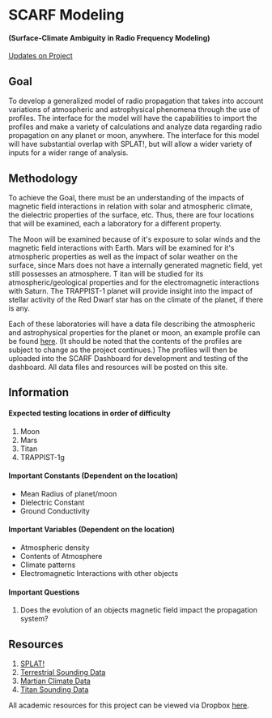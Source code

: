 
# SCARF Modeling 
#### (Surface-Climate Ambiguity in Radio Frequency Modeling)

[Updates on Project](https://pharaohcola13.github.io/SCARF-Modeling/posts)

## Goal
To develop a generalized model of radio propagation that takes into account variations of atmospheric and 
astrophysical phenomena through the use of profiles. The interface for the model will have the capabilities 
to import the profiles and make a variety of calculations and analyze data regarding radio propagation on 
any planet or moon, anywhere. The interface for this model will have substantial overlap with SPLAT!, but 
will allow a wider variety of inputs for a wider range of analysis.

## Methodology
To achieve the Goal, there must be an understanding of the impacts of magnetic field interactions in relation 
with solar and atmospheric climate, the dielectric properties of the surface, etc. Thus, there are four 
locations that will be examined, each a laboratory for a different property.

The Moon will be examined because of it's exposure to solar winds and the magnetic field interactions with Earth. 
Mars will be examined for it's atmospheric properties as well as the impact of solar weather on the surface, 
since Mars does not have a internally generated magnetic field, yet still possesses an atmosphere. T
itan will be studied for its atmospheric/geological properties and for the electromagnetic interactions with Saturn. 
The TRAPPIST-1 planet will provide insight into the impact of stellar activity of the Red Dwarf star has on the 
climate of the planet, if there is any.

Each of these laboratories will have a data file describing the atmospheric and astrophysical properties for the 
planet or moon, an example profile can be found [here](https://pharaohcola13.github.io/SCARF-Modeling/exmaple.ecp). 
(It should be noted that the contents of the profiles are 
subject to change as the project continues.) The profiles will then be uploaded into the SCARF Dashboard for 
development and testing of the dashboard. All data files and resources will be posted on this site.

## Information

#### Expected testing locations in order of difficulty
1. Moon
2. Mars
3. Titan
4. TRAPPIST-1g

#### Important Constants (Dependent on the location)
* Mean Radius of planet/moon
* Dielectric Constant
* Ground Conductivity

#### Important Variables (Dependent on the location)
* Atmospheric density
* Contents of Atmosphere
* Climate patterns
* Electromagnetic Interactions with other objects

#### Important Questions
1. Does the evolution of an objects magnetic field impact the propagation system?

## Resources
1. [SPLAT!](https://www.qsl.net/kd2bd/splat.html)
2. [Terrestrial Sounding Data](http://weather.uwyo.edu/upperair/sounding.html)
3. [Martian Climate Data](http://www-mars.lmd.jussieu.fr/mcd_python/)
4. [Titan Sounding Data](https://atmos.nmsu.edu/PDS/data/PDS4/titan_profiles_bundle/data/)

All academic resources for this project can be viewed via Dropbox [here](https://www.dropbox.com/sh/1rb5arfwh02503b/AAAcWBVhHqD8XXHUJdVfu7oCa?dl=0).


